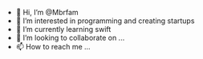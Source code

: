 - 👋 Hi, I’m @Mbrfam
- 👀 I’m interested in programming and creating startups
- 🌱 I’m currently learning swift
- 💞️ I’m looking to collaborate on ...
- 📫 How to reach me ...

<!---
Mbrfam/Mbrfam is a ✨ special ✨ repository because its `README.md` (this file) appears on your GitHub profile.
You can click the Preview link to take a look at your changes.
--->
